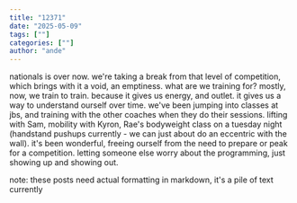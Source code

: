 ```yaml
---
title: "12371"
date: "2025-05-09"
tags: [""]
categories: [""]
author: "ande"
---
```


nationals is over now.
we're taking a break from that level of competition, which brings with it a void, an emptiness.
what are we training for?
mostly, now, we train to train.
because it gives us energy, and outlet.
it gives us a way to understand ourself over time.
we've been jumping into classes at jbs, and training with the other coaches when they do their sessions.
lifting with Sam, mobility with Kyron, Rae's bodyweight class on a tuesday night (handstand pushups currently - we can just about do an eccentric with the wall).
it's been wonderful, freeing ourself from the need to prepare or peak for a competition.
letting someone else worry about the programming, just showing up and showing out.


note: these posts need actual formatting in markdown, it's a pile of text currently


